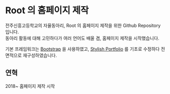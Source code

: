 # Root 의 홈페이지 제작

전주신흥고등학교의 자율동아리, Root 의 홈페이지 제작을 위한 Github Repository 입니다.  
동아리 활동에 대해 고민하다가 여러 언어도 배울 겸, 홈페이지 제작을 시작했습니다.

기본 프레임워크는 [Bootstrap](https://getbootstrap.com/) 을 사용하였고, [Stylish Portfolio](http://startbootstrap.com/template-overviews/stylish-portfolio/) 를 기초로 수정하다 전면적으로 재구성하였습니다.


## 연혁

2018~ 홈페이지 제작 시작